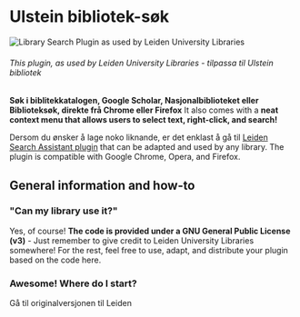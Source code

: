 # Ulstein bibliotek-søk 
![Library Search Plugin as used by Leiden University Libraries](https://lh3.googleusercontent.com/uVPC71HqPTtU7bHaMy9lpEFQDdNk4DOTiopz8Lc82Arm1qprqwjKh4lMPIDTGigZ3a6yvdGi7dI=w640-h400-e365 "Library Search Plugin as used by Leiden University Libraries")
###### This plugin, as used by Leiden University Libraries - tilpassa til Ulstein bibliotek

**Søk i biblitekkatalogen, Google Scholar, Nasjonalbiblioteket eller Biblioteksøk, direkte frå Chrome eller Firefox**
It also comes with a **neat context menu that allows users to select text, right-click, and search!**

Dersom du ønsker å lage noko liknande, er det enklast å gå til [Leiden Search Assistant plugin](https://chrome.google.com/webstore/detail/leiden-search-assistant/dillijfbjhoiokfgjbngplcfggkkdnbn) that can be adapted and used by any library. The plugin is compatible with Google Chrome, Opera, and Firefox.

## General information and how-to

### "Can my library use it?"
Yes, of course! **The code is provided under a GNU General Public License (v3)** - Just remember to give credit to Leiden University Libraries somewhere! For the rest, feel free to use, adapt, and distribute your plugin based on the code here.

### Awesome! Where do I start?

Gå til originalversjonen til Leiden
